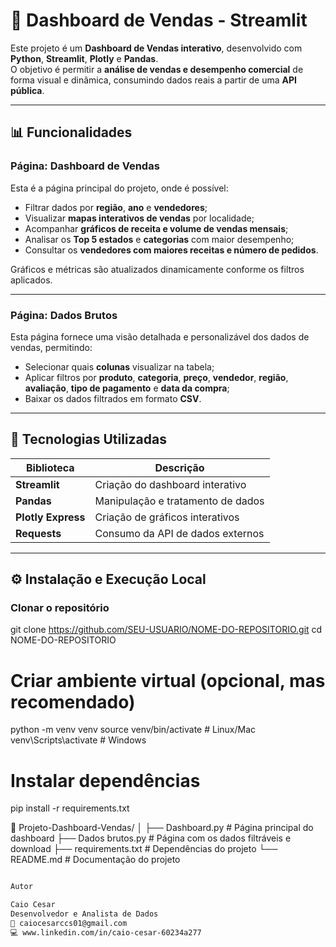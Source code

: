 # 🧭 Dashboard de Vendas - Streamlit

Este projeto é um **Dashboard de Vendas interativo**, desenvolvido com **Python**, **Streamlit**, **Plotly** e **Pandas**.  
O objetivo é permitir a **análise de vendas e desempenho comercial** de forma visual e dinâmica, consumindo dados reais a partir de uma **API pública**.

---

## 📊 Funcionalidades

### **Página: Dashboard de Vendas**
Esta é a página principal do projeto, onde é possível:
- Filtrar dados por **região**, **ano** e **vendedores**;  
- Visualizar **mapas interativos de vendas** por localidade;  
- Acompanhar **gráficos de receita e volume de vendas mensais**;  
- Analisar os **Top 5 estados** e **categorias** com maior desempenho;  
- Consultar os **vendedores com maiores receitas e número de pedidos**.  

Gráficos e métricas são atualizados dinamicamente conforme os filtros aplicados.

---

### **Página: Dados Brutos**
Esta página fornece uma visão detalhada e personalizável dos dados de vendas, permitindo:
- Selecionar quais **colunas** visualizar na tabela;  
- Aplicar filtros por **produto**, **categoria**, **preço**, **vendedor**, **região**, **avaliação**, **tipo de pagamento** e **data da compra**;  
- Baixar os dados filtrados em formato **CSV**.  

---

## 🧩 Tecnologias Utilizadas

| Biblioteca | Descrição |
|-------------|------------|
| **Streamlit** | Criação do dashboard interativo |
| **Pandas** | Manipulação e tratamento de dados |
| **Plotly Express** | Criação de gráficos interativos |
| **Requests** | Consumo da API de dados externos |

---

## ⚙️ Instalação e Execução Local

### **Clonar o repositório**

git clone https://github.com/SEU-USUARIO/NOME-DO-REPOSITORIO.git
cd NOME-DO-REPOSITORIO



# Criar ambiente virtual (opcional, mas recomendado)
python -m venv venv
source venv/bin/activate    # Linux/Mac
venv\Scripts\activate       # Windows

# Instalar dependências
pip install -r requirements.txt

📁 Projeto-Dashboard-Vendas/
│
├── Dashboard.py           # Página principal do dashboard
├── Dados brutos.py        # Página com os dados filtráveis e download
├── requirements.txt       # Dependências do projeto
└── README.md              # Documentação do projeto
```bash

Autor

Caio Cesar
Desenvolvedor e Analista de Dados
📧 caiocesarccs01@gmail.com
💻 www.linkedin.com/in/caio-cesar-60234a277

